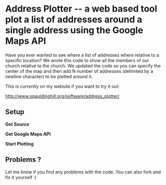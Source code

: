# Address Plotter -- a web based tool plot a list of addresses around a single address using the Google Maps API

Have you ever wanted to see where a list of addresses where relative to a specific location? We wrote this code to show all the members of our church relative to the church. We updated the code so you can specify the center of the map and then add N number of addresses (delimited by a newline character) to be plotted around it.

This is currently on my website if you want to try it out:

http://www.spauldinghill.org/software/address_plotter/

## Setup

**Get Source**

**Get Google Maps API**

**Start Plotting**

## Problems ? 

Let me know if you find any problems with the code. You can also fork and fix it yourself :) 